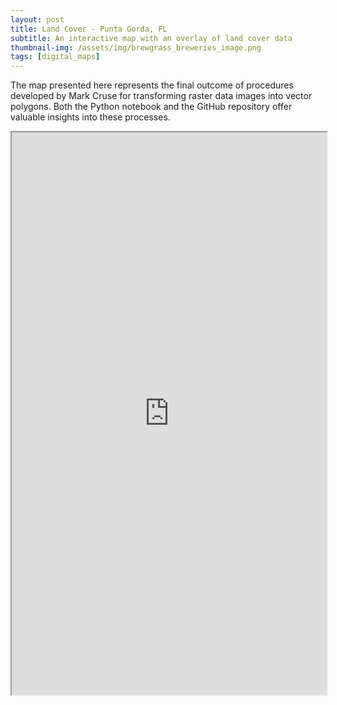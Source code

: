 ```yaml
---
layout: post
title: Land Cover - Punta Gorda, FL
subtitle: An interactive map with an overlay of land cover data
thumbnail-img: /assets/img/brewgrass_breweries_image.png
tags: [digital_maps]
---
```


The map presented here represents the final outcome of procedures developed by Mark Cruse for transforming raster data images into vector polygons. Both the Python notebook and the GitHub repository offer valuable insights into these processes.

<!--[![Image description](/assets/img/brewgrass_breweries_image.png){:width="800px"}](https://markcruse.github.io/raster-images-to-vector-polygons/){:target="_blank"} -->

<iframe src="https://markcruse.github.io/raster-images-to-vector-polygons/" width="100%" height="900px"></iframe>
